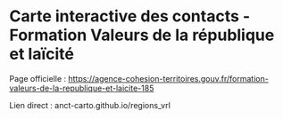 # Carte interactive des contacts - Formation Valeurs de la république et laïcité

Page officielle : https://agence-cohesion-territoires.gouv.fr/formation-valeurs-de-la-republique-et-laicite-185

Lien direct : anct-carto.github.io/regions_vrl